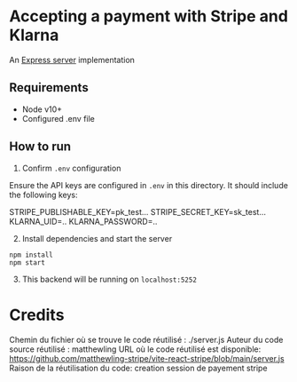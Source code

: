 # Accepting a payment with Stripe and Klarna

An [Express server](http://expressjs.com) implementation

## Requirements

- Node v10+
- Configured .env file

## How to run

1. Confirm `.env` configuration

Ensure the API keys are configured in `.env` in this directory. It should include the following keys:

STRIPE_PUBLISHABLE_KEY=pk_test...
STRIPE_SECRET_KEY=sk_test...
KLARNA_UID=..
KLARNA_PASSWORD=..

2. Install dependencies and start the server

```
npm install
npm start
```

3. This backend will be running on `localhost:5252`

# Credits
Chemin du fichier où se trouve le code réutilisé : ./server.js
Auteur du code source réutilisé : matthewling
URL où le code réutilisé est disponible: https://github.com/matthewling-stripe/vite-react-stripe/blob/main/server.js
Raison de la réutilisation du code: creation session de payement stripe

